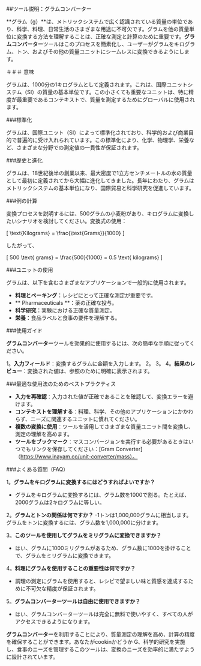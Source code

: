##ツール説明：グラムコンバーター

**グラム（g）**は、メトリックシステムで広く認識されている質量の単位であり、科学、料理、日常生活のさまざまな用途に不可欠です。グラムを他の質量単位に変換する方法を理解することは、正確な測定と計算のために重要です。**グラムコンバーター**ツールはこのプロセスを簡素化し、ユーザーがグラムをキログラム、トン、およびその他の質量ユニットにシームレスに変換できるようにします。

＃＃＃ 意味

グラムは、1000分の1キログラムとして定義されます。これは、国際ユニットシステム（SI）の質量の基本単位です。この小さくても重要なユニットは、特に精度が最重要であるコンテキストで、質量を測定するためにグローバルに使用されます。

###標準化

グラムは、国際ユニット（SI）によって標準化されており、科学的および商業目的で普遍的に受け入れられています。この標準化により、化学、物理学、栄養など、さまざまな分野での測定値の一貫性が保証されます。

###歴史と進化

グラムは、18世紀後半の創業以来、最大密度で1立方センチメートルの水の質量として最初に定義されてから大幅に進化してきました。長年にわたり、グラムはメトリックシステムの基本単位になり、国際貿易と科学研究を促進しています。

###例の計算

変換プロセスを説明するには、500グラムの小麦粉があり、キログラムに変換したいシナリオを検討してください。変換式の使用：

\[ \text{Kilograms} = \frac{\text{Grams}}{1000} \]

したがって、

\[ 500 \text{ grams} = \frac{500}{1000} = 0.5 \text{ kilograms} \]

###ユニットの使用

グラムは、以下を含むさまざまなアプリケーションで一般的に使用されます。

-  **料理とベーキング**：レシピにとって正確な測定が重要です。
-  ** Pharmaceuticals **：薬の正確な投与。
-  **科学研究**：実験における正確な質量測定。
-  **栄養**：食品ラベルと食事の要件を理解する。

###使用ガイド

**グラムコンバーター**ツールを効果的に使用するには、次の簡単な手順に従ってください。

1。**入力フィールド**：変換するグラムに金額を入力します。
2。
3。
4。**結果のレビュー**：変換された値は、参照のために明確に表示されます。

###最適な使用法のためのベストプラクティス

-  **入力を再確認**：入力された値が正確であることを確認して、変換エラーを避けます。
-  **コンテキストを理解する**：料理、科学、その他のアプリケーションにかかわらず、ニーズに関連するユニットに慣れてください。
-  **複数の変換に使用**：ツールを活用してさまざまな質量ユニット間を変換し、測定の理解を高めます。
-  **ツールをブックマーク**：マスコンバージョンを実行する必要があるときはいつでもリンクを保存してください：[Gram Converter]（https://www.inayam.co/unit-converter/mass）。

###よくある質問（FAQ）

1。**グラムをキログラムに変換するにはどうすればよいですか？**
- グラムをキログラムに変換するには、グラム数を1000で割る。たとえば、2000グラムは2キログラムに等しい。

2。**グラムとトンの関係は何ですか？**
-1トンは1,000,000グラムに相当します。グラムをトンに変換するには、グラム数を1,000,000に分けます。

3。**このツールを使用してグラムをミリグラムに変換できますか？**
- はい、グラムに1000ミリグラムがあるため、グラム数に1000を掛けることで、グラムをミリグラムに変換できます。

4。**料理にグラムを使用することの重要性は何ですか？**
- 調理の測定にグラムを使用すると、レシピで望ましい味と質感を達成するために不可欠な精度が保証されます。

5。**グラムコンバーターツールは自由に使用できますか？**
- はい、グラムコンバーターツールは完全に無料で使いやすく、すべての人がアクセスできるようになります。

**グラムコンバーター**を利用することにより、質量測定の理解を高め、計算の精度を確保することができます。あなたがcookinかどうか G、科学的研究を実施し、食事のニーズを管理するこのツールは、変換のニーズを効率的に満たすように設計されています。